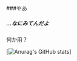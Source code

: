 ###やあ
##### ...なにみてんだよ
何か用？

[![Anurag's GitHub stats](https://github-readme-stats.vercel.app/api?username=Crab55e&theme=tokyonight)]
